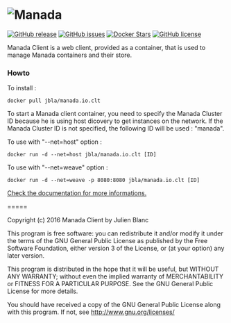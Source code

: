 ![Manada](http://files.gandi.ws/gandi76242/image/logo_full.png)
=====
[![GitHub release](https://img.shields.io/github/release/j8la/manada-client.svg)](https://github.com/j8la/manada-client)
[![GitHub issues](https://img.shields.io/github/issues/j8la/manada-client.svg)](https://github.com/j8la/manada-client/issues)
[![Docker Stars](https://img.shields.io/docker/pulls/jbla/manada.io.clt.svg)](https://hub.docker.com/r/jbla/manada.io.clt/)
[![GitHub license](https://img.shields.io/badge/license-AGPL-red.svg)](https://raw.githubusercontent.com/j8la/manada-client/master/LICENSE)

Manada Client is a web client, provided as a container, that is used to manage Manada containers and their store.

### Howto

To install :
```
docker pull jbla/manada.io.clt
```

To start a Manada client container, you need to specify the Manada Cluster ID because he is using host dicovery to get instances on the network. If the Manada Cluster ID is not specified, the following ID will be used : "manada".

To use with "--net=host" option :
```
docker run -d --net=host jbla/manada.io.clt [ID]
```

To use with "--net=weave" option :
```
docker run -d --net=weave -p 8080:8080 jbla/manada.io.clt [ID]
```

[Check the documentation for more informations.](https://github.com/j8la/manada/wiki)

=====

Copyright (c) 2016 Manada Client by Julien Blanc

This program is free software: you can redistribute it and/or modify it under the terms of the GNU General Public License as published by the Free Software Foundation, either version 3 of the License, or (at your option) any later version.

This program is distributed in the hope that it will be useful, but WITHOUT ANY WARRANTY; without even the implied warranty of MERCHANTABILITY or FITNESS FOR A PARTICULAR PURPOSE. See the GNU General Public License for more details.

You should have received a copy of the GNU General Public License along with this program. If not, see http://www.gnu.org/licenses/
